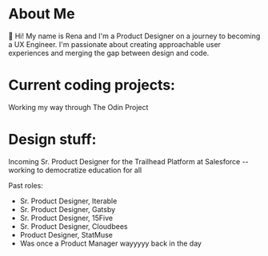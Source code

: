 # About Me
👋 Hi! My name is Rena and I'm a Product Designer on a journey to becoming a UX Engineer. I'm passionate about creating approachable user experiences and merging the gap between design and code. 

# Current coding projects:
Working my way through The Odin Project

# Design stuff:
Incoming Sr. Product Designer for the Trailhead Platform at Salesforce -- working to democratize education for all

Past roles:
- Sr. Product Designer, Iterable
- Sr. Product Designer, Gatsby
- Sr. Product Designer, 15Five
- Sr. Product Designer, Cloudbees
- Product Designer, StatMuse
- Was once a Product Manager wayyyyy back in the day
